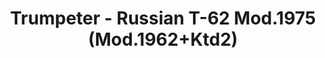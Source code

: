 ---
layout: product
title: "Trumpeter - Russian T-62 Mod.1975 (Mod.1962+Ktd2)"
price: "4900" 
desc: "N/A"
img_path: "/assets/img/TRU01551.webp"
brand: "N/A"
available: false
special_offer: false
new: false
soon: false
cat: "010000"
subcat: "013400"
subsubcat: "0N/A"
sifra: "TRU01551"
popular: false
---